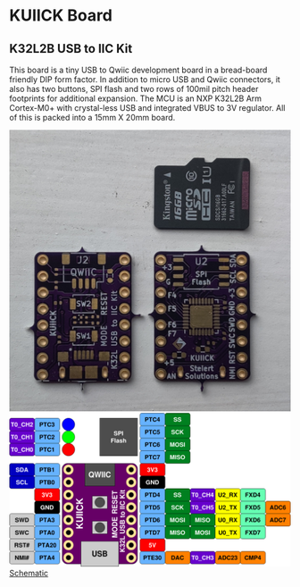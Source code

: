# KUIICK Board

## K32L2B USB to IIC Kit

This board is a tiny USB to Qwiic development board in a bread-board friendly DIP form factor.  In addition to micro USB and Qwiic connectors, it also has two buttons, SPI flash and two rows of 100mil pitch header footprints for additional expansion.  The MCU is an NXP K32L2B Arm Cortex-M0+ with crystal-less USB and integrated VBUS to 3V regulator.  All of this is packed into a 15mm X 20mm board.

![pcb picture](img/kuiick-both-sides.jpg)
![Pinout Drawing](img/kuiick-pinout.png)
[Schematic](kuiick_sch.pdf)
